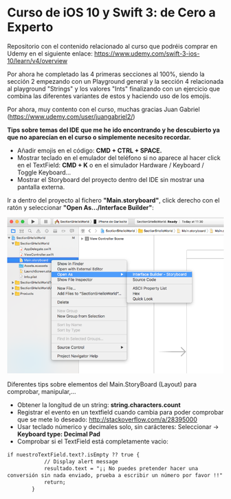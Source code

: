 # Curso de iOS 10 y Swift 3: de Cero a Experto

Repositorio con el contenido relacionado al curso que podréis comprar en Udemy en el siguiente enlace: https://www.udemy.com/swift-3-ios-10/learn/v4/overview

Por ahora he completado las 4 primeras secciones al 100%, siendo la sección 2 empezando con un Playground general y la sección 4 relacionada al playground "Strings" y los valores "Ints" finalizando con un ejercicio que combina las diferentes variantes de estos y haciendo uso de los emojis.

Por ahora, muy contento con el curso, muchas gracias Juan Gabriel (https://www.udemy.com/user/juangabriel2/)

**Tips sobre temas del IDE que me he ido encontrando y he descubierto ya que no aparecían en el curso o simplemente necesito recordar.**

* Añadir emojis en el código: **CMD + CTRL + SPACE.**
* Mostrar teclado en el emulador del teléfono si no aparece al hacer click en el TextField: **CMD + K** o en el simulador Hardware / Keyboard / Toggle Keyboard...
* Mostrar el Storyboard del proyecto dentro del IDE sin mostrar una pantalla externa.

Ir a dentro del proyecto al fichero **"Main.storyboard"**, click derecho con el ratón y seleccionar **"Open As.../Interface Builder"**:

![Main.StoryBoard](https://github.com/mugan86/ios10-swift3-beginner-to-expert-course/blob/master/Screens/1.png?raw=true)

Diferentes tips sobre elementos del Main.StoryBoard (Layout) para comprobar, manipular,...

* Obtener la longitud de un string: **string.characters.count**
* Registrar el evento en un textfield cuando cambia para poder comprobar que se mete lo deseado: http://stackoverflow.com/a/28395000
* Usar teclado númerico y decimales solo, sin carácteres: Seleccionar -> **Keyboard type: Decimal Pad**
* Comprobar si el TextField está completamente vacio: 
```
if nuestroTextField.text?.isEmpty ?? true {
            // Display alert message
            resultado.text = "¡¡ No puedes pretender hacer una conversión sin nada enviado, prueba a escribir un número por favor !!"
            return;
        }
```
